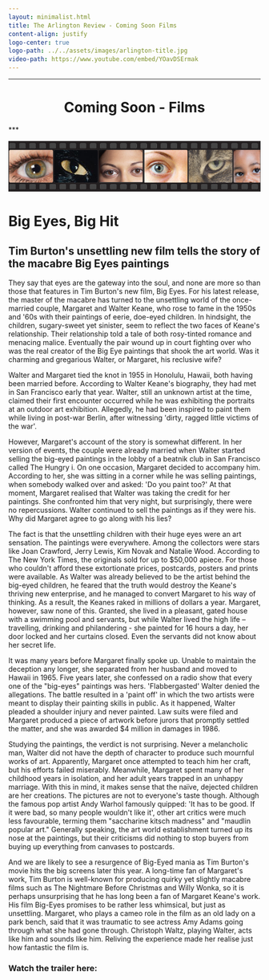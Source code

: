 ```yaml
---
layout: minimalist.html
title: The Arlington Review - Coming Soon Films
content-align: justify
logo-center: true
logo-path: ../../assets/images/arlington-title.jpg
video-path: https://www.youtube.com/embed/YOavDSErmak
---
```


***
<center><h1>Coming Soon - Films</h1></center>
***

![](../../assets/images/arlinghtoneyes.jpg)

# Big Eyes, Big Hit

## Tim Burton's unsettling new film tells the story of the macabre Big Eyes paintings

They say that eyes are the gateway into the soul, and none are more so than those that features in Tim Burton's new film, Big Eyes. For his latest release, the master of the macabre has turned to the unsettling world of the once-married couple, Margaret and Walter Keane, who rose to fame in the 1950s and '60s with their paintings of eerie, doe-eyed children. In hindsight, the children, sugary-sweet yet sinister, seem to reflect the two faces of Keane's relationship. Their relationship told a tale of both rosy-tinted romance and menacing malice. Eventually the pair wound up in court fighting over who was the real creator of the Big Eye paintings that shook the art world. Was it charming and gregarious Walter, or Margaret, his reclusive wife?

Walter and Margaret tied the knot in 1955 in Honolulu, Hawaii, both having been married before. According to Walter Keane's biography, they had met in San Francisco early that year. Walter, still an unknown artist at the time, claimed their first encounter occurred while he was exhibiting the portraits at an outdoor art exhibition. Allegedly, he had been inspired to paint them while living in post-war Berlin, after witnessing 'dirty, ragged little victims of the war'.

However, Margaret's account of the story is somewhat different. In her version of events, the couple were already married when Walter started selling the big-eyed paintings in the lobby of a beatnik club in San Francisco called The Hungry i. On one occasion, Margaret decided to accompany him. According to her, she was sitting in a corner while he was selling paintings, when somebody walked over and asked: 'Do you paint too?' At that moment, Margaret realised that Walter was taking the credit for her paintings. She confronted him that very night, but surprisingly, there were no repercussions. Walter continued to sell the paintings as if they were his. Why did Margaret agree to go along with his lies?

The fact is that the unsettling children with their huge eyes were an art sensation. The paintings were everywhere. Among the collectors were stars like Joan Crawford, Jerry Lewis, Kim Novak and Natalie Wood. According to The New York Times, the originals sold for up to $50,000 apiece. For those who couldn't afford these extortionate prices, postcards, posters and prints were available. As Walter was already believed to be the artist behind the big-eyed children, he feared that the truth would destroy the Keane's thriving new enterprise, and he managed to convert Margaret to his way of thinking. As a result, the Keanes raked in millions of dollars a year. Margaret, however, saw none of this. Granted, she lived in a pleasant, gated house with a swimming pool and servants, but while Walter lived the high life – travelling, drinking and philandering - she painted for 16 hours a day, her door locked and her curtains closed. Even the servants did not know about her secret life.

It was many years before Margaret finally spoke up. Unable to maintain the deception any longer, she separated from her husband and moved to Hawaii in 1965\. Five years later, she confessed on a radio show that every one of the "big-eyes" paintings was hers. 'Flabbergasted' Walter denied the allegations. The battle resulted in a 'paint off' in which the two artists were meant to display their painting skills in public. As it happened, Walter pleaded a shoulder injury and never painted. Law suits were filed and Margaret produced a piece of artwork before jurors that promptly settled the matter, and she was awarded $4 million in damages in 1986.

Studying the paintings, the verdict is not surprising. Never a melancholic man, Walter did not have the depth of character to produce such mournful works of art. Apparently, Margaret once attempted to teach him her craft, but his efforts failed miserably. Meanwhile, Margaret spent many of her childhood years in isolation, and her adult years trapped in an unhappy marriage. With this in mind, it makes sense that the naïve, dejected children are her creations. The pictures are not to everyone's taste though. Although the famous pop artist Andy Warhol famously quipped: 'It has to be good. If it were bad, so many people wouldn't like it', other art critics were much less favourable, terming them "saccharine kitsch madness" and "maudlin popular art." Generally speaking, the art world establishment turned up its nose at the paintings, but their criticisms did nothing to stop buyers from buying up everything from canvases to postcards.

And we are likely to see a resurgence of Big-Eyed mania as Tim Burton's movie hits the big screens later this year. A long-time fan of Margaret's work, Tim Burton is well-known for producing quirky yet slightly macabre films such as The Nightmare Before Christmas and Willy Wonka, so it is perhaps unsurprising that he has long been a fan of Margaret Keane's work. His film Big-Eyes promises to be rather less whimsical, but just as unsettling. Margaret, who plays a cameo role in the film as an old lady on a park bench, said that it was traumatic to see actress Amy Adams going through what she had gone through. Christoph Waltz, playing Walter, acts like him and sounds like him. Reliving the experience made her realise just how fantastic the film is.

### Watch the trailer here:
